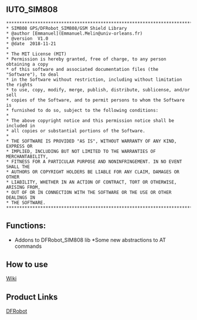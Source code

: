 ## IUTO_SIM808

```
*******************************************************************************
* SIM808 GPS/DFRobot_SIM808/GSM Shield Library
* @author [Emmanuel](Emmanuel.Melin@univ-orleans.fr)
* @version  V1.0
* @date  2018-11-21
* 
* The MIT License (MIT)
* Permission is hereby granted, free of charge, to any person obtaining a copy
* of this software and associated documentation files (the "Software"), to deal
* in the Software without restriction, including without limitation the rights
* to use, copy, modify, merge, publish, distribute, sublicense, and/or sell
* copies of the Software, and to permit persons to whom the Software is
* furnished to do so, subject to the following conditions:
*
* The above copyright notice and this permission notice shall be included in
* all copies or substantial portions of the Software.
*
* THE SOFTWARE IS PROVIDED "AS IS", WITHOUT WARRANTY OF ANY KIND, EXPRESS OR
* IMPLIED, INCLUDING BUT NOT LIMITED TO THE WARRANTIES OF MERCHANTABILITY,
* FITNESS FOR A PARTICULAR PURPOSE AND NONINFRINGEMENT. IN NO EVENT SHALL THE
* AUTHORS OR COPYRIGHT HOLDERS BE LIABLE FOR ANY CLAIM, DAMAGES OR OTHER
* LIABILITY, WHETHER IN AN ACTION OF CONTRACT, TORT OR OTHERWISE, ARISING FROM,
* OUT OF OR IN CONNECTION WITH THE SOFTWARE OR THE USE OR OTHER DEALINGS IN
* THE SOFTWARE.
*********************************************************************************
```
## Functions:
* Addons to DFRobot_SIM808 lib
*Some new abstractions to AT commands


## How to use
[Wiki](https://www.dfrobot.com/wiki/index.php?title=SIM808_GPS/GPRS/GSM_Shield_SKU:_TEL0097)  

## Product Links
[DFRobot](https://www.dfrobot.com/)
